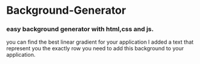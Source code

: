 # Background-Generator
### easy background generator with html,css and js.

you can find the best linear gradient for your application
I added a text that represent you the exactly row you need 
to add this background to your application. 
